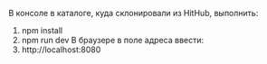 ﻿В консоле в каталоге, куда склонировали из HitHub, выполнить:
1. npm install
2. npm run dev
В браузере в поле адреса ввести:
3. http://localhost:8080
